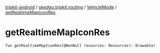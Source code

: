 [tripkit-android](../../index.md) / [skedgo.tripkit.routing](../index.md) / [VehicleMode](index.md) / [getRealtimeMapIconRes](./get-realtime-map-icon-res.md)

# getRealtimeMapIconRes

`fun getRealtimeMapIconRes(@NonNull resources: Resources): Drawable!`